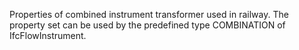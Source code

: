 Properties of combined instrument transformer used in railway. The property set can be used by the predefined type COMBINATION of IfcFlowInstrument.
